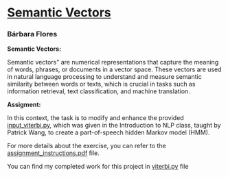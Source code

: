 # [Semantic Vectors](https://github.com/BarbaraPFloresRios/IDS703_NLP_NaturalLanguageProcessing/tree/main/202311_SemanticVectors)
### Bárbara Flores

**Semantic Vectors:**

Semantic vectors" are numerical representations that capture the meaning of words, phrases, or documents in a vector space. These vectors are used in natural language processing to understand and measure semantic similarity between words or texts, which is crucial in tasks such as information retrieval, text classification, and machine translation.

**Assigment:**

In this context, the task is to modify and enhance the provided [input_viterbi.py](https://github.com/BarbaraPFloresRios/IDS703_NLP_NaturalLanguageProcessing/blob/main/20231009_PartOfSpeechTagging/input_viterbi.py), which was given in the Introduction to NLP class, taught by Patrick Wang, to create a part-of-speech hidden Markov model (HMM).

For more details about the exercise, you can refer to the [assignment_instructions.pdf](https://github.com/BarbaraPFloresRios/IDS703_NLP_NaturalLanguageProcessing/blob/main/20231009_PartOfSpeechTagging/assignment_instructions.pdf) file.

You can find my completed work for this project in [viterbi.py](https://github.com/BarbaraPFloresRios/IDS703_NLP_NaturalLanguageProcessing/blob/main/20231009_PartOfSpeechTagging/viterbi.py) file

